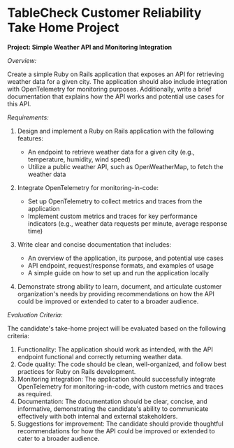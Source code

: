 # TableCheck Customer Reliability Take Home Project
**Project: Simple Weather API and Monitoring Integration**

*Overview:*

Create a simple Ruby on Rails application that exposes an API for retrieving weather data for a given city. The application should also include integration with OpenTelemetry for monitoring purposes. Additionally, write a brief documentation that explains how the API works and potential use cases for this API.

*Requirements:*

1. Design and implement a Ruby on Rails application with the following features:
   - An endpoint to retrieve weather data for a given city (e.g., temperature, humidity, wind speed)
   - Utilize a public weather API, such as OpenWeatherMap, to fetch the weather data

2. Integrate OpenTelemetry for monitoring-in-code:
   - Set up OpenTelemetry to collect metrics and traces from the application
   - Implement custom metrics and traces for key performance indicators (e.g., weather data requests per minute, average response time)

3. Write clear and concise documentation that includes:
   - An overview of the application, its purpose, and potential use cases
   - API endpoint, request/response formats, and examples of usage
   - A simple guide on how to set up and run the application locally

4. Demonstrate strong ability to learn, document, and articulate customer organization's needs by providing recommendations on how the API could be improved or extended to cater to a broader audience.

*Evaluation Criteria:*

The candidate's take-home project will be evaluated based on the following criteria:

1. Functionality: The application should work as intended, with the API endpoint functional and correctly returning weather data.
2. Code quality: The code should be clean, well-organized, and follow best practices for Ruby on Rails development.
3. Monitoring integration: The application should successfully integrate OpenTelemetry for monitoring-in-code, with custom metrics and traces as required.
4. Documentation: The documentation should be clear, concise, and informative, demonstrating the candidate's ability to communicate effectively with both internal and external stakeholders.
5. Suggestions for improvement: The candidate should provide thoughtful recommendations for how the API could be improved or extended to cater to a broader audience.
